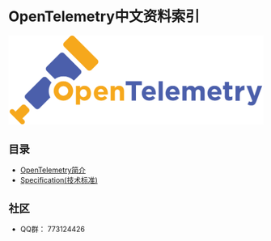 # OpenTelemetry中文资料索引

![](./assets/logo.png)

## 目录
- [OpenTelemetry简介](./about/Readme.md)
- [Specification(技术标准)](./specification/Readme.md) 

## 社区
- QQ群： 773124426